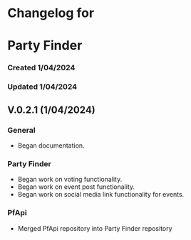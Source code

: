 # Changelog for
# Party Finder
### Created 1/04/2024
### Updated 1/04/2024

## V.0.2.1 (1/04/2024)
### General
- Began documentation.
### Party Finder 
- Began work on voting functionality.
- Began work on event post functionality.
- Began work on social media link functionality for events.
### PfApi
- Merged PfApi repository into Party Finder repository